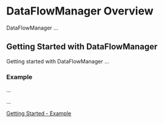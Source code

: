 # DataFlowManager Overview

DataFlowManager ...

## Getting Started with DataFlowManager

Getting started with DataFlowManager ...

### Example

...

...

[Getting Started - Example](getting-started/example.md)
